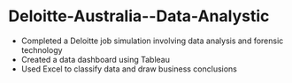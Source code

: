 # Deloitte-Australia--Data-Analystic
 * Completed a Deloitte job simulation involving data analysis and forensic
   technology 
 * Created a data dashboard using Tableau 
 * Used Excel to classify data and draw business conclusions
